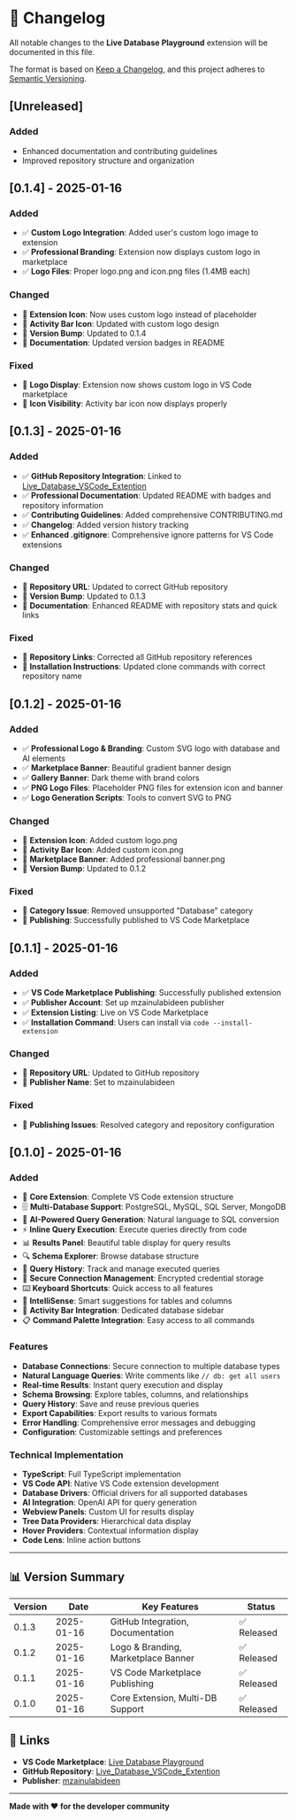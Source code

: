 # 📝 Changelog

All notable changes to the **Live Database Playground** extension will be documented in this file.

The format is based on [Keep a Changelog](https://keepachangelog.com/en/1.0.0/),
and this project adheres to [Semantic Versioning](https://semver.org/spec/v2.0.0.html).

## [Unreleased]

### Added
- Enhanced documentation and contributing guidelines
- Improved repository structure and organization

## [0.1.4] - 2025-01-16

### Added
- ✅ **Custom Logo Integration**: Added user's custom logo image to extension
- ✅ **Professional Branding**: Extension now displays custom logo in marketplace
- ✅ **Logo Files**: Proper logo.png and icon.png files (1.4MB each)

### Changed
- 🎨 **Extension Icon**: Now uses custom logo instead of placeholder
- 🎨 **Activity Bar Icon**: Updated with custom logo design
- 🔄 **Version Bump**: Updated to 0.1.4
- 🔄 **Documentation**: Updated version badges in README

### Fixed
- 🐛 **Logo Display**: Extension now shows custom logo in VS Code marketplace
- 🐛 **Icon Visibility**: Activity bar icon now displays properly

## [0.1.3] - 2025-01-16

### Added
- ✅ **GitHub Repository Integration**: Linked to [Live_Database_VSCode_Extention](https://github.com/ZainulabdeenOfficial/Live_Database_VSCode_Extention)
- ✅ **Professional Documentation**: Updated README with badges and repository information
- ✅ **Contributing Guidelines**: Added comprehensive CONTRIBUTING.md
- ✅ **Changelog**: Added version history tracking
- ✅ **Enhanced .gitignore**: Comprehensive ignore patterns for VS Code extensions

### Changed
- 🔄 **Repository URL**: Updated to correct GitHub repository
- 🔄 **Version Bump**: Updated to 0.1.3
- 🔄 **Documentation**: Enhanced README with repository stats and quick links

### Fixed
- 🐛 **Repository Links**: Corrected all GitHub repository references
- 🐛 **Installation Instructions**: Updated clone commands with correct repository name

## [0.1.2] - 2025-01-16

### Added
- ✅ **Professional Logo & Branding**: Custom SVG logo with database and AI elements
- ✅ **Marketplace Banner**: Beautiful gradient banner design
- ✅ **Gallery Banner**: Dark theme with brand colors
- ✅ **PNG Logo Files**: Placeholder PNG files for extension icon and banner
- ✅ **Logo Generation Scripts**: Tools to convert SVG to PNG

### Changed
- 🎨 **Extension Icon**: Added custom logo.png
- 🎨 **Activity Bar Icon**: Added custom icon.png
- 🎨 **Marketplace Banner**: Added professional banner.png
- 🔄 **Version Bump**: Updated to 0.1.2

### Fixed
- 🐛 **Category Issue**: Removed unsupported "Database" category
- 🐛 **Publishing**: Successfully published to VS Code Marketplace

## [0.1.1] - 2025-01-16

### Added
- ✅ **VS Code Marketplace Publishing**: Successfully published extension
- ✅ **Publisher Account**: Set up mzainulabideen publisher
- ✅ **Extension Listing**: Live on VS Code Marketplace
- ✅ **Installation Command**: Users can install via `code --install-extension`

### Changed
- 🔄 **Repository URL**: Updated to GitHub repository
- 🔄 **Publisher Name**: Set to mzainulabideen

### Fixed
- 🐛 **Publishing Issues**: Resolved category and repository configuration

## [0.1.0] - 2025-01-16

### Added
- 🚀 **Core Extension**: Complete VS Code extension structure
- 🗄️ **Multi-Database Support**: PostgreSQL, MySQL, SQL Server, MongoDB
- 🤖 **AI-Powered Query Generation**: Natural language to SQL conversion
- ⚡ **Inline Query Execution**: Execute queries directly from code
- 📊 **Results Panel**: Beautiful table display for query results
- 🔍 **Schema Explorer**: Browse database structure
- 📝 **Query History**: Track and manage executed queries
- 🔐 **Secure Connection Management**: Encrypted credential storage
- ⌨️ **Keyboard Shortcuts**: Quick access to all features
- 🎯 **IntelliSense**: Smart suggestions for tables and columns
- 🎨 **Activity Bar Integration**: Dedicated database sidebar
- 📋 **Command Palette Integration**: Easy access to all commands

### Features
- **Database Connections**: Secure connection to multiple database types
- **Natural Language Queries**: Write comments like `// db: get all users`
- **Real-time Results**: Instant query execution and display
- **Schema Browsing**: Explore tables, columns, and relationships
- **Query History**: Save and reuse previous queries
- **Export Capabilities**: Export results to various formats
- **Error Handling**: Comprehensive error messages and debugging
- **Configuration**: Customizable settings and preferences

### Technical Implementation
- **TypeScript**: Full TypeScript implementation
- **VS Code API**: Native VS Code extension development
- **Database Drivers**: Official drivers for all supported databases
- **AI Integration**: OpenAI API for query generation
- **Webview Panels**: Custom UI for results display
- **Tree Data Providers**: Hierarchical data display
- **Hover Providers**: Contextual information display
- **Code Lens**: Inline action buttons

---

## 📊 Version Summary

| Version | Date | Key Features | Status |
|---------|------|--------------|--------|
| 0.1.3 | 2025-01-16 | GitHub Integration, Documentation | ✅ Released |
| 0.1.2 | 2025-01-16 | Logo & Branding, Marketplace Banner | ✅ Released |
| 0.1.1 | 2025-01-16 | VS Code Marketplace Publishing | ✅ Released |
| 0.1.0 | 2025-01-16 | Core Extension, Multi-DB Support | ✅ Released |

## 🔗 Links

- **VS Code Marketplace**: [Live Database Playground](https://marketplace.visualstudio.com/items?itemName=mzainulabideen.live-database-playground)
- **GitHub Repository**: [Live_Database_VSCode_Extention](https://github.com/ZainulabdeenOfficial/Live_Database_VSCode_Extention)
- **Publisher**: [mzainulabideen](https://marketplace.visualstudio.com/publishers/mzainulabideen)

---

**Made with ❤️ for the developer community**

